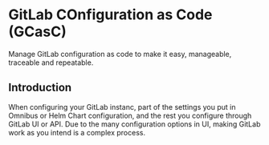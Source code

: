 # GitLab COnfiguration as Code (GCasC) #
Manage GitLab configuration as code to make it easy, manageable, traceable and repeatable.

## Introduction ##
When configuring your GitLab instanc, part of the settings you put in Omnibus or Helm Chart configuration, and the rest you configure through GitLab UI or API. Due to the many configuration options in UI, making GitLab work as you intend is a complex process.